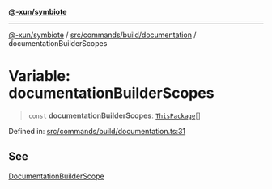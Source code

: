 [**@-xun/symbiote**](../../../../../README.md)

***

[@-xun/symbiote](../../../../../README.md) / [src/commands/build/documentation](../README.md) / documentationBuilderScopes

# Variable: documentationBuilderScopes

> `const` **documentationBuilderScopes**: [`ThisPackage`](../../../../configure/enumerations/ThisPackageGlobalScope.md#thispackage)[]

Defined in: [src/commands/build/documentation.ts:31](https://github.com/Xunnamius/symbiote/blob/4231719a4050b5b3956e3e19d12d8c469fd0bd37/src/commands/build/documentation.ts#L31)

## See

[DocumentationBuilderScope](../../../../configure/enumerations/ThisPackageGlobalScope.md)
